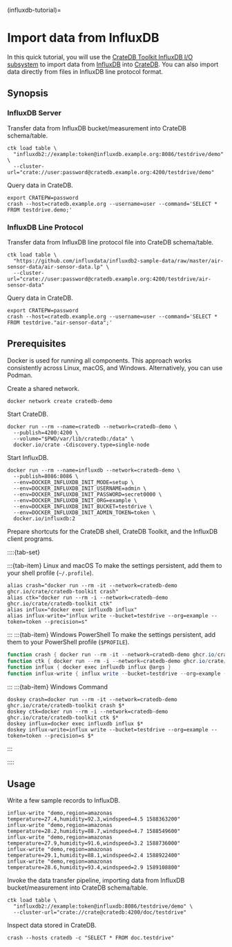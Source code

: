 (influxdb-tutorial)=
# Import data from InfluxDB

In this quick tutorial, you will use the [CrateDB Toolkit InfluxDB I/O subsystem]
to import data from [InfluxDB] into [CrateDB]. You can also import data directly
from files in InfluxDB line protocol format.

## Synopsis

### InfluxDB Server
Transfer data from InfluxDB bucket/measurement into CrateDB schema/table.
```shell
ctk load table \
  "influxdb2://example:token@influxdb.example.org:8086/testdrive/demo" \
  --cluster-url="crate://user:password@cratedb.example.org:4200/testdrive/demo"
```
Query data in CrateDB.
```shell
export CRATEPW=password
crash --host=cratedb.example.org --username=user --command='SELECT * FROM testdrive.demo;'
```

### InfluxDB Line Protocol
Transfer data from InfluxDB line protocol file into CrateDB schema/table.
```shell
ctk load table \
  "https://github.com/influxdata/influxdb2-sample-data/raw/master/air-sensor-data/air-sensor-data.lp" \
  --cluster-url="crate://user:password@cratedb.example.org:4200/testdrive/air-sensor-data"
```
Query data in CrateDB.
```shell
export CRATEPW=password
crash --host=cratedb.example.org --username=user --command='SELECT * FROM testdrive."air-sensor-data";'
```

## Prerequisites

Docker is used for running all components. This approach works consistently
across Linux, macOS, and Windows. Alternatively, you can use Podman.

Create a shared network.
```shell
docker network create cratedb-demo
```

Start CrateDB.
```shell
docker run --rm --name=cratedb --network=cratedb-demo \
  --publish=4200:4200 \
  --volume="$PWD/var/lib/cratedb:/data" \
  docker.io/crate -Cdiscovery.type=single-node
```

Start InfluxDB.
```shell
docker run --rm --name=influxdb --network=cratedb-demo \
  --publish=8086:8086 \
  --env=DOCKER_INFLUXDB_INIT_MODE=setup \
  --env=DOCKER_INFLUXDB_INIT_USERNAME=admin \
  --env=DOCKER_INFLUXDB_INIT_PASSWORD=secret0000 \
  --env=DOCKER_INFLUXDB_INIT_ORG=example \
  --env=DOCKER_INFLUXDB_INIT_BUCKET=testdrive \
  --env=DOCKER_INFLUXDB_INIT_ADMIN_TOKEN=token \
  docker.io/influxdb:2
```

Prepare shortcuts for the CrateDB shell, CrateDB Toolkit, and the InfluxDB client
programs.

::::{tab-set}

:::{tab-item} Linux and macOS
To make the settings persistent, add them to your shell profile (`~/.profile`).
```shell
alias crash="docker run --rm -it --network=cratedb-demo ghcr.io/crate/cratedb-toolkit crash"
alias ctk="docker run --rm -i --network=cratedb-demo ghcr.io/crate/cratedb-toolkit ctk"
alias influx="docker exec influxdb influx"
alias influx-write="influx write --bucket=testdrive --org=example --token=token --precision=s"
```
:::
:::{tab-item} Windows PowerShell
To make the settings persistent, add them to your PowerShell profile (`$PROFILE`).
```powershell
function crash { docker run --rm -it --network=cratedb-demo ghcr.io/crate/cratedb-toolkit crash @args }
function ctk { docker run --rm -i --network=cratedb-demo ghcr.io/crate/cratedb-toolkit ctk @args }
function influx { docker exec influxdb influx @args }
function influx-write { influx write --bucket=testdrive --org=example --token=token --precision=s @args }
```
:::
:::{tab-item} Windows Command
```shell
doskey crash=docker run --rm -it --network=cratedb-demo ghcr.io/crate/cratedb-toolkit crash $*
doskey ctk=docker run --rm -i --network=cratedb-demo ghcr.io/crate/cratedb-toolkit ctk $*
doskey influx=docker exec influxdb influx $*
doskey influx-write=influx write --bucket=testdrive --org=example --token=token --precision=s $*
```
:::

::::

## Usage

Write a few sample records to InfluxDB.
```shell
influx-write "demo,region=amazonas temperature=27.4,humidity=92.3,windspeed=4.5 1588363200"
influx-write "demo,region=amazonas temperature=28.2,humidity=88.7,windspeed=4.7 1588549600"
influx-write "demo,region=amazonas temperature=27.9,humidity=91.6,windspeed=3.2 1588736000"
influx-write "demo,region=amazonas temperature=29.1,humidity=88.1,windspeed=2.4 1588922400"
influx-write "demo,region=amazonas temperature=28.6,humidity=93.4,windspeed=2.9 1589108800"
```

Invoke the data transfer pipeline, importing data from
InfluxDB bucket/measurement into CrateDB schema/table.
```shell
ctk load table \
  "influxdb2://example:token@influxdb:8086/testdrive/demo" \
  --cluster-url="crate://crate@cratedb:4200/doc/testdrive"
```

Inspect data stored in CrateDB.
```shell
crash --hosts cratedb -c "SELECT * FROM doc.testdrive"
```


[CrateDB]: https://github.com/crate/crate
[CrateDB Toolkit InfluxDB I/O subsystem]: https://cratedb-toolkit.readthedocs.io/io/influxdb/loader.html
[InfluxDB]: https://github.com/influxdata/influxdb
